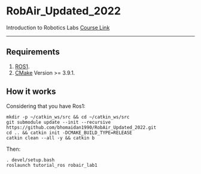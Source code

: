 # RobAir_Updated_2022
Introduction to Robotics Labs
[Course Link](https://lig-membres.imag.fr/aycard/html/Enseignement/M1/Robotics/index.html)

---

## Requirements

1. [ROS1](http://wiki.ros.org/noetic/Installation/Ubuntu).
2. [CMake](https://cmake.org/) Version >= 3.9.1.


## How it works

Considering that you have Ros1:

```
mkdir -p ~/catkin_ws/src && cd ~/catkin_ws/src
git submodule update --init --recursive https://github.com/bhomaidan1990/RobAir_Updated_2022.git
cd .. && catkin init -DCMAKE_BUILD_TYPE=RELEASE
catkin clean --all -y && catkin b
```
Then:
```
. devel/setup.bash
roslaunch tutorial_ros robair_lab1
```
